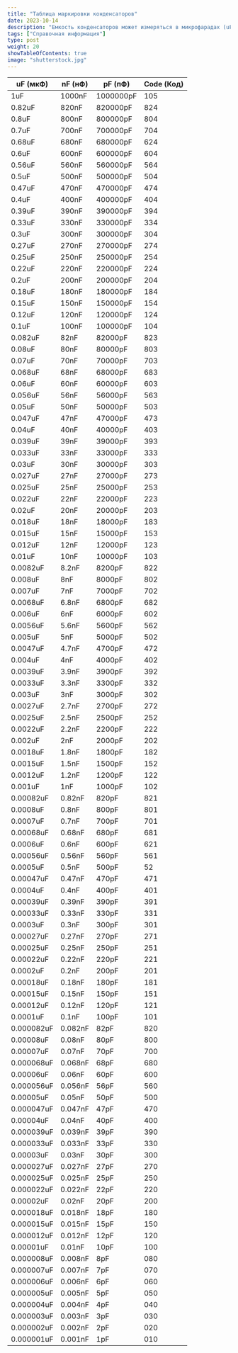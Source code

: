 ```yaml
---
title: "Таблица маркировки конденсаторов"
date: 2023-10-14
description: "Емкость конденсаторов может измеряться в микрофарадах (uF), нанофарадах (nF), пикофарадах (pF) и обозначаеться специальным кодом. Данная таблица поможет вам разобраться в маркировке обозначений при различных измерительных номиналах и подобрать нужные аналоги для замены."
tags: ["Справочная информация"]
type: post
weight: 20
showTableOfContents: true
image: "shutterstock.jpg"
---
```

|uF (мкФ)|nF (нФ)|pF (пФ)  |Code (Код)|
|--------|-------|---------|----------|
|1uF     |1000nF |1000000pF|       105|
|0.82uF  |820nF  |820000pF |       824|
|0.8uF   |800nF  |800000pF |       804|
|0.7uF|700nF|700000pF|704|
|0.68uF|680nF|680000pF|624|
|0.6uF|600nF|600000pF|604|
|0.56uF|560nF|560000pF|564|
|0.5uF|500nF|500000pF|504|
|0.47uF|470nF|470000pF|474|
|0.4uF|400nF|400000pF|404|
|0.39uF|390nF|390000pF|394|
|0.33uF|330nF|330000pF|334|
|0.3uF|300nF|300000pF|304|
|0.27uF|270nF|270000pF|274|
|0.25uF|250nF|250000pF|254|
|0.22uF|220nF|220000pF|224|
|0.2uF|200nF|200000pF|204|
|0.18uF|180nF|180000pF|184|
|0.15uF|150nF|150000pF|154|
|0.12uF|120nF|120000pF|124|
|0.1uF|100nF|100000pF|104|
|0.082uF|82nF|82000pF|823|
|0.08uF|80nF|80000pF|803|
|0.07uF|70nF|70000pF|703|
|0.068uF|68nF|68000pF|683|
|0.06uF|60nF|60000pF|603|
|0.056uF|56nF|56000pF|563|
|0.05uF|50nF|50000pF|503|
|0.047uF|47nF|47000pF|473|
|0.04uF|40nF|40000pF|403|
|0.039uF|39nF|39000pF|393|
|0.033uF|33nF|33000pF|333|
|0.03uF|30nF|30000pF|303|
|0.027uF|27nF|27000pF|273|
|0.025uF|25nF|25000pF|253|
|0.022uF|22nF|22000pF|223|
|0.02uF|20nF|20000pF|203|
|0.018uF|18nF|18000pF|183|
|0.015uF|15nF|15000pF|153|
|0.012uF|12nF|12000pF|123|
|0.01uF|10nF|10000pF|103|
|0.0082uF|8.2nF|8200pF|822|
|0.008uF|8nF|8000pF|802|
|0.007uF|7nF|7000pF|702|
|0.0068uF|6.8nF|6800pF|682|
|0.006uF|6nF|6000pF|602|
|0.0056uF|5.6nF|5600pF|562|
|0.005uF|5nF|5000pF|502|
|0.0047uF|4.7nF|4700pF|472|
|0.004uF|4nF|4000pF|402|
|0.0039uF|3.9nF|3900pF|392|
|0.0033uF|3.3nF|3300pF|332|
|0.003uF|3nF|3000pF|302|
|0.0027uF|2.7nF|2700pF|272|
|0.0025uF|2.5nF|2500pF|252|
|0.0022uF|2.2nF|2200pF|222|
|0.002uF|2nF|2000pF|202|
|0.0018uF|1.8nF|1800pF|182|
|0.0015uF|1.5nF|1500pF|152|
|0.0012uF|1.2nF|1200pF|122|
|0.001uF|1nF|1000pF|102|
|0.00082uF|0.82nF|820pF|821|
|0.0008uF|0.8nF|800pF|801|
|0.0007uF|0.7nF|700pF|701|
|0.00068uF|0.68nF|680pF|681|
|0.0006uF|0.6nF|600pF|621|
|0.00056uF|0.56nF|560pF|561|
|0.0005uF|0.5nF|500pF|52|
|0.00047uF|0.47nF|470pF|471|
|0.0004uF|0.4nF|400pF|401|
|0.00039uF|0.39nF|390pF|391|
|0.00033uF|0.33nF|330pF|331|
|0.0003uF|0.3nF|300pF|301|
|0.00027uF|0.27nF|270pF|271|
|0.00025uF|0.25nF|250pF|251|
|0.00022uF|0.22nF|220pF|221|
|0.0002uF|0.2nF|200pF|201|
|0.00018uF|0.18nF|180pF|181|
|0.00015uF|0.15nF|150pF|151|
|0.00012uF|0.12nF|120pF|121|
|0.0001uF|0.1nF|100pF|101|
|0.000082uF|0.082nF|82pF|820|
|0.00008uF|0.08nF|80pF|800|
|0.00007uF|0.07nF|70pF|700|
|0.000068uF|0.068nF|68pF|680|
|0.00006uF|0.06nF|60pF|600|
|0.000056uF|0.056nF|56pF|560|
|0.00005uF|0.05nF|50pF|500|
|0.000047uF|0.047nF|47pF|470|
|0.00004uF|0.04nF|40pF|400|
|0.000039uF|0.039nF|39pF|390|
|0.000033uF|0.033nF|33pF|330|
|0.00003uF|0.03nF|30pF|300|
|0.000027uF|0.027nF|27pF|270|
|0.000025uF|0.025nF|25pF|250|
|0.000022uF|0.022nF|22pF|220|
|0.00002uF|0.02nF|20pF|200|
|0.000018uF|0.018nF|18pF|180|
|0.000015uF|0.015nF|15pF|150|
|0.000012uF|0.012nF|12pF|120|
|0.00001uF|0.01nF|10pF|100|
|0.000008uF|0.008nF|8pF|080|
|0.000007uF|0.007nF|7pF|070|
|0.000006uF|0.006nF|6pF|060|
|0.000005uF|0.005nF|5pF|050|
|0.000004uF|0.004nF|4pF|040|
|0.000003uF|0.003nF|3pF|030|
|0.000002uF|0.002nF|2pF|020|
|0.000001uF|0.001nF|1pF|010|
